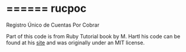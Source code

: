 ======
rucpoc
======

Registro Único de Cuentas Por Cobrar



Part of this code is from Ruby Tutorial book by M. Hartl 
his code can be found at his [site](http://ruby.railstutorial.org/) and was originally under an MIT license.